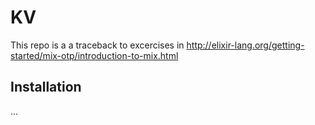 # KV

This repo is a a traceback to excercises in
http://elixir-lang.org/getting-started/mix-otp/introduction-to-mix.html

## Installation

...
